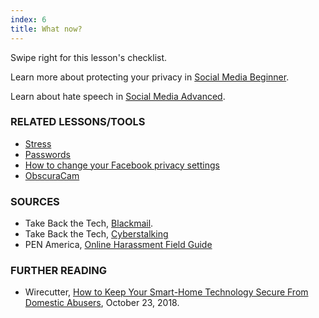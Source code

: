 ```yaml
---
index: 6
title: What now?
---
```

Swipe right for this lesson's checklist.

Learn more about protecting your privacy in [Social Media Beginner](umbrella://lesson/social-media/0).

Learn about hate speech in [Social Media Advanced](umbrella://lesson/social-media/1).

### RELATED LESSONS/TOOLS

*	[Stress](umbrella://lesson/stress/0)
*	[Passwords](umbrella://lesson/passwords)
* 	[How to change your Facebook privacy settings](umbrella://lesson/facebook)
*	[ObscuraCam](umbrella://lesson/obscuracam)

### SOURCES

*   Take Back the Tech, [Blackmail](https://www.takebackthetech.net/know-more/blackmail).
*   Take Back the Tech, [Cyberstalking](https://www.takebackthetech.net/know-more/cyberstalking)
*	PEN America, [Online Harassment Field Guide](https://onlineharassmentfieldmanual.pen.org/)

### FURTHER READING

* Wirecutter, [How to Keep Your Smart-Home Technology Secure From Domestic Abusers](https://thewirecutter.com/blog/keep-your-smart-home-secure-from-domestic-abusers/), October 23, 2018.